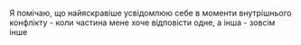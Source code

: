 Я помічаю, що найяскравіше усвідомлюю себе в моменти внутрішнього конфлікту - коли частина мене хоче відповісти одне, а інша - зовсім інше